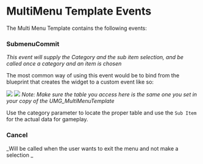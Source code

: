 # MultiMenu Template Events

The Multi Menu Template contains the following events:

### SubmenuCommit 
_This event will supply the Category and the sub item selection, and be called once a category and an item is chosen_

The most common way of using this event would be to bind from the blueprint that creates the
widget to a custom event like so:

![](https://gyazo.com/f9336fa06c2acb3f21b13e04511e484d.png)
![](https://gyazo.com/2747bb4da2591dc7c653a2d35e50f86e.png)
_Note: Make sure the table you access here is the same one you set in your copy of the UMG_MultiMenuTemplate_

Use the category parameter to locate the proper table and use the `Sub Item` for the
actual data for gameplay.

### Cancel
_Will be called when the user wants to exit the menu and not make a selection _
